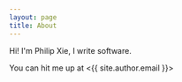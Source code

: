 ```yaml
---
layout: page
title: About
---
```


Hi! I'm Philip Xie, I write software.

You can hit me up at <{{ site.author.email }}>
